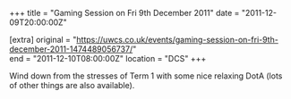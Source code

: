 +++
title = "Gaming Session on Fri 9th December 2011"
date = "2011-12-09T20:00:00Z"

[extra]
original = "https://uwcs.co.uk/events/gaming-session-on-fri-9th-december-2011-1474489056737/"    
end = "2011-12-10T08:00:00Z"
location = "DCS"
+++

Wind down from the stresses of Term 1 with some nice relaxing DotA (lots of other things are also available).

